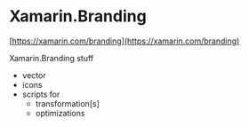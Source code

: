 # Xamarin.Branding

[https://xamarin.com/branding](https://xamarin.com/branding)

Xamarin.Branding stuff

*	vector 
*	icons
*	scripts for 
	*	transformation[s]
	*	optimizations
